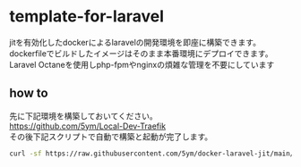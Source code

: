 # template-for-laravel

jitを有効化したdockerによるlaravelの開発環境を即座に構築できます。  
dockerfileでビルドしたイメージはそのまま本番環境にデプロイできます。  
Laravel Octaneを使用しphp-fpmやnginxの煩雑な管理を不要にしています

## how to

先に下記環境を構築しておいてください。  
<https://github.com/5ym/Local-Dev-Traefik>  
その後下記スクリプトで自動で構築と起動が完了します。

```sh
curl -sf https://raw.githubusercontent.com/5ym/docker-laravel-jit/main/init.sh | sh -s
```
